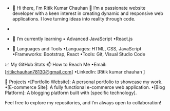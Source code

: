 - 👋 Hi there, I'm Ritik Kumar Chauhan 👋
I’m a passionate website developer with a keen interest in creating dynamic and responsive web applications. I love turning ideas into reality through code.
-
- 🌱 I’m currently learning
• Advanced JavaScript
•React.js

- 🔧 Languages and Tools
•Languages: HTML, CSS, JavaScript
•Frameworks: Bootstrap, React
•Tools: Git, Visual Studio Code

📈 My GitHub Stats
📫 How to Reach Me
•Email: [ritikchauhan78130@gmail.com]
•LinkedIn: [Ritik kumar chauhan ]

🌟 Projects
•[Portfolio Website]: A personal portfolio to showcase my work.
•[E-commerce Site]: A fully functional e-commerce web application.
•[Blog Platform]: A blogging platform built with [specific technology].

Feel free to explore my repositories, and I’m always open to collaboration!

<!---
Ritik0009/Ritik0009 is a ✨ special ✨ repository because its `README.md` (this file) appears on your GitHub profile.
You can click the Preview link to take a look at your changes.
--->
